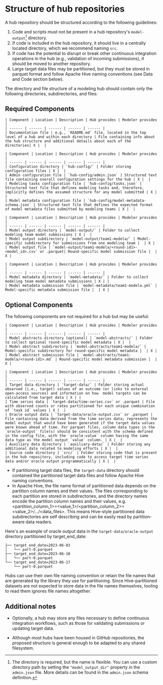 # Structure of hub repositories

A hub repository should be structured according to the following guidelines:

1. Code and scripts must not be present in a hub repository's `model-output`[^model-output] directory.
2. If code is included in the hub repository, it should live in a centrally located directory, which we recommend naming `src`.
3. If code has the potential to disrupt or break other continuous integration operations in the hub (e.g., validation of incoming submissions),
it should be moved to another repository.
4. Large target data files may be partitioned, but they must be stored in parquet format and follow Apache Hive naming conventions (see Data and Code section below). 

[^model-output]: The directory is required, but the name is flexible. You can
  use a custom directory path by setting the `"model_output_dir"` property in the
  `admin.json` file. More details can be found in the `admin.json` schema
  definition.

The directory and file structure of a modeling hub should contain only the following directories, subdirectories, and files:

## Required Components

``` {table} Documentation (README.md)
| Component | Location | Description | Hub provides | Modeler provides |
| ------ | ------ | ------ | ------ | ------ |
| Documentation file | e.g., `README.md` file, located in the top level of a hub and within each directory | File containing info about the hub structure and additional details about each of the directories| X |  |
```

``` {table} Configuration (hub-config/)
| Component | Location | Description | Hub provides | Modeler provides |
| ------ | ------ | ------ | ------ | ------ |
| Configuration directory | `hub-config/` | Folder storing configuration files | X |  |
| Admin configuration file | `hub-config/admin.json` | Structured text file containing overall configuration settings for the hub | X |  |
| Modeling tasks configuration file | `hub-config/tasks.json` | Structured text file that defines modeling tasks and, therefore, implicitly defines the assumed structure for any model submitted | X |  |
| Model metadata configuration file | `hub-config/model-metadata-schema.json` | Structured text file that defines the expected format of model metadata files submitted by modeling teams | X |  |
```

``` {table} Model Output Submissions (model-output/)
| Component | Location | Description | Hub provides | Modeler provides |
| ------ | ------ | ------ | ------ | ------ |
| Model output directory | `model-output/` | Folder to collect modeling team model submissions | X |  |
| Model output subdirectory | `model-output/team1-modela/` | Model-specific subdirectory for submissions from one modeling team |  | X |
| Model output file | `model-output/team1-modela/<round-id1>-<model_id>.csv` or .parquet| Round-specific model submission file |  | X |
```

``` {table} Model Metadata (model-metadata/)
| Component | Location | Description | Hub provides | Modeler provides |
| ------ | ------ | ------ | ------ | ------ |
| Model metadata directory | `model-metadata/` | Folder to collect modeling team model metadata submissions | X | |
| Model metadata submission file | `model-metadata/team1-modela.yml` | Model-specific metadata submission file |  | X |
```


## Optional Components

The following components are not required for a hub but may be useful:

``` {table} Model Abstracts (model-abstracts/)
| Component | Location | Description | Hub provides | Modeler provides |
| ------ | ------ | ------ | ------ | ------ |
| Model abstracts directory (optional) | `model-abstracts/` | Folder to collect optional round-specific model metadata | X |  |
| Model abstract subdirectory | `model-abstracts/team1-modela/` | Model-specific subdirectory for round-specific model metadata |  | X |
| Model abstract submission file | `model-abstracts/team1-modela/<round-id1>.md` | Round-specific model metadata submission |  | X |
```

``` {table} Data and Code
| Component | Location | Description | Hub provides | Modeler provides |
| ------ | ------ | ------ | ------ | ------ |
| Target data directory | `target-data/` | Folder storing actual observed (i.e., target) values of an outcome (or links to external open-access sources) and information on how  model targets can be calculated from target data | X | |
| Time series data | `target-data/time-series.csv` or .parquet | File with observed counts or rates partitioned for each unique combination of `task id` values | X |  | 
| Oracle output data | `target-data/oracle-output.csv` or .parquet | File containing data derived from the time series data; represents the model output that would have been generated if the target data values were known ahead of time. For parquet files, column data types in the `oracle-output` file(s) should be consistent with the schema defined in the config file, with the `oracle-value` column having the same data type as the model output `value` column. | X |  |
| Auxiliary data directory | `auxiliary-data/` | Folder storing any additional data related to modeling efforts | X |  |
| Source code directory | `src/` | Folder storing code that is present in the hub repository, including code to access target time series data and/or oracle output programmatically | X |  |
```
* If partitioning target data files, the `target-data` directory should contained the partitioned target data files and follow Apache Hive naming conventions. 
* In Apache Hive, the file name format of partitioned data depends on the partition column names and their values. The files corresponding to each partition are stored in subdirectories, and the directory names encode the partition column names and their values, e.g. <partition_column_1>=<value_1>/<partition_column_2>=<value_2>/.../<data_files>. This means Hive-style partitioned data subdirectories are self describing and can be easily read by partition-aware data readers.

Here's an example of oracle output data in the `target-data/oracle-output` directory partitioned by target_end_date:

```{code block} json
├── target_end_date=2023-06-03
│   └── part-0.parquet
├── target_end_date=2023-06-10
│   └── part-0.parquet
└── target_end_date=2023-06-17
    └── part-0.parquet
```

Hubs can use their own file naming convention or retain the file names that are generated by the library they use for partitioning. Since Hive-partitioned datasets are not expected to store data in the file names themselves, tooling to read them ignores file names altogether. 

## Additional notes

* Optionally, a hub may store any files necessary to define continuous integration workflows, such as those for validating submissions or updating target data.

* Although most hubs have been housed in GitHub repositories, the proposed structure is general enough to be adapted to any shared filesystem.

